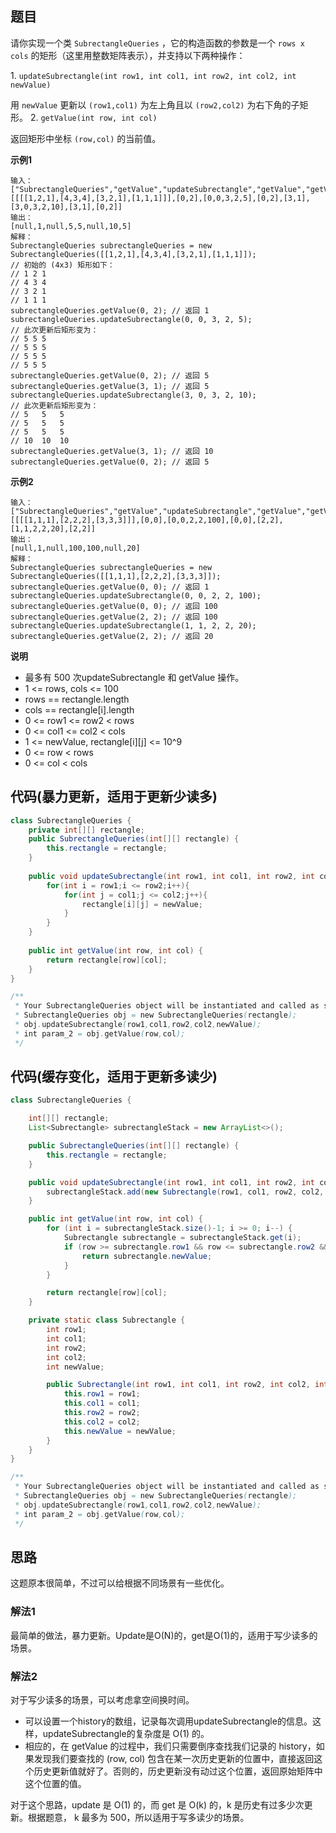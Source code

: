 ## 题目
请你实现一个类 `SubrectangleQueries` ，它的构造函数的参数是一个 `rows x cols` 的矩形（这里用整数矩阵表示），并支持以下两种操作：

1. `updateSubrectangle(int row1, int col1, int row2, int col2, int newValue)`

用 `newValue` 更新以 `(row1,col1)` 为左上角且以 `(row2,col2)` 为右下角的子矩形。
2. `getValue(int row, int col)`

返回矩形中坐标 `(row,col)` 的当前值。

**示例1**
```
输入：
["SubrectangleQueries","getValue","updateSubrectangle","getValue","getValue","updateSubrectangle","getValue","getValue"]
[[[[1,2,1],[4,3,4],[3,2,1],[1,1,1]]],[0,2],[0,0,3,2,5],[0,2],[3,1],[3,0,3,2,10],[3,1],[0,2]]
输出：
[null,1,null,5,5,null,10,5]
解释：
SubrectangleQueries subrectangleQueries = new SubrectangleQueries([[1,2,1],[4,3,4],[3,2,1],[1,1,1]]);  
// 初始的 (4x3) 矩形如下：
// 1 2 1
// 4 3 4
// 3 2 1
// 1 1 1
subrectangleQueries.getValue(0, 2); // 返回 1
subrectangleQueries.updateSubrectangle(0, 0, 3, 2, 5);
// 此次更新后矩形变为：
// 5 5 5
// 5 5 5
// 5 5 5
// 5 5 5 
subrectangleQueries.getValue(0, 2); // 返回 5
subrectangleQueries.getValue(3, 1); // 返回 5
subrectangleQueries.updateSubrectangle(3, 0, 3, 2, 10);
// 此次更新后矩形变为：
// 5   5   5
// 5   5   5
// 5   5   5
// 10  10  10 
subrectangleQueries.getValue(3, 1); // 返回 10
subrectangleQueries.getValue(0, 2); // 返回 5
```

**示例2**
```
输入：
["SubrectangleQueries","getValue","updateSubrectangle","getValue","getValue","updateSubrectangle","getValue"]
[[[[1,1,1],[2,2,2],[3,3,3]]],[0,0],[0,0,2,2,100],[0,0],[2,2],[1,1,2,2,20],[2,2]]
输出：
[null,1,null,100,100,null,20]
解释：
SubrectangleQueries subrectangleQueries = new SubrectangleQueries([[1,1,1],[2,2,2],[3,3,3]]);
subrectangleQueries.getValue(0, 0); // 返回 1
subrectangleQueries.updateSubrectangle(0, 0, 2, 2, 100);
subrectangleQueries.getValue(0, 0); // 返回 100
subrectangleQueries.getValue(2, 2); // 返回 100
subrectangleQueries.updateSubrectangle(1, 1, 2, 2, 20);
subrectangleQueries.getValue(2, 2); // 返回 20
```

**说明**
* 最多有 500 次updateSubrectangle 和 getValue 操作。
* 1 <= rows, cols <= 100
* rows == rectangle.length
* cols == rectangle[i].length
* 0 <= row1 <= row2 < rows
* 0 <= col1 <= col2 < cols
* 1 <= newValue, rectangle[i][j] <= 10^9
* 0 <= row < rows
* 0 <= col < cols

## 代码(暴力更新，适用于更新少读多)
```JAVA
class SubrectangleQueries {
    private int[][] rectangle;
    public SubrectangleQueries(int[][] rectangle) {
        this.rectangle = rectangle;
    }
    
    public void updateSubrectangle(int row1, int col1, int row2, int col2, int newValue) {
        for(int i = row1;i <= row2;i++){
            for(int j = col1;j <= col2;j++){
                rectangle[i][j] = newValue;
            }
        }
    }
    
    public int getValue(int row, int col) {
        return rectangle[row][col];
    }
}

/**
 * Your SubrectangleQueries object will be instantiated and called as such:
 * SubrectangleQueries obj = new SubrectangleQueries(rectangle);
 * obj.updateSubrectangle(row1,col1,row2,col2,newValue);
 * int param_2 = obj.getValue(row,col);
 */
```

## 代码(缓存变化，适用于更新多读少)
```JAVA
class SubrectangleQueries {

    int[][] rectangle;
    List<Subrectangle> subrectangleStack = new ArrayList<>();

    public SubrectangleQueries(int[][] rectangle) {
        this.rectangle = rectangle;
    }

    public void updateSubrectangle(int row1, int col1, int row2, int col2, int newValue) {
        subrectangleStack.add(new Subrectangle(row1, col1, row2, col2, newValue));
    }

    public int getValue(int row, int col) {
        for (int i = subrectangleStack.size()-1; i >= 0; i--) {
            Subrectangle subrectangle = subrectangleStack.get(i);
            if (row >= subrectangle.row1 && row <= subrectangle.row2 && col >= subrectangle.col1 && col <= subrectangle.col2) {
                return subrectangle.newValue;
            }
        }

        return rectangle[row][col];
    }

    private static class Subrectangle {
        int row1;
        int col1;
        int row2;
        int col2;
        int newValue;

        public Subrectangle(int row1, int col1, int row2, int col2, int newValue) {
            this.row1 = row1;
            this.col1 = col1;
            this.row2 = row2;
            this.col2 = col2;
            this.newValue = newValue;
        }
    }
}

/**
 * Your SubrectangleQueries object will be instantiated and called as such:
 * SubrectangleQueries obj = new SubrectangleQueries(rectangle);
 * obj.updateSubrectangle(row1,col1,row2,col2,newValue);
 * int param_2 = obj.getValue(row,col);
 */
```

## 思路

这题原本很简单，不过可以给根据不同场景有一些优化。

### 解法1
最简单的做法，暴力更新。Update是O(N)的，get是O(1)的，适用于写少读多的场景。

### 解法2

对于写少读多的场景，可以考虑拿空间换时间。

* 可以设置一个history的数组，记录每次调用updateSubrectangle的信息。这样，updateSubrectangle的复杂度是 O(1) 的。
* 相应的，在 getValue 的过程中，我们只需要倒序查找我们记录的 history，如果发现我们要查找的 (row, col) 包含在某一次历史更新的位置中，直接返回这个历史更新值就好了。否则的，历史更新没有动过这个位置，返回原始矩阵中这个位置的值。

对于这个思路，update 是 O(1) 的，而 get 是 O(k) 的，k 是历史有过多少次更新。根据题意， k 最多为 500，所以适用于写多读少的场景。